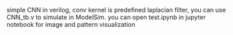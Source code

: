 simple CNN in verilog, conv kernel is predefined laplacian filter, you can use CNN_tb.v to simulate in ModelSim. you can open test.ipynb in jupyter notebook for image and pattern visualization
